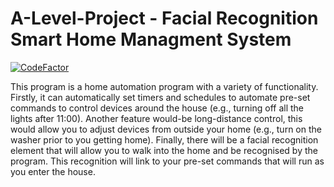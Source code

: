 # A-Level-Project - Facial Recognition Smart Home Managment System
[![CodeFactor](https://www.codefactor.io/repository/github/matthewkayne/a-level-project/badge?s=2b1b1748c79cc9f5128a1e21a6262eabe76a1508)](https://www.codefactor.io/repository/github/matthewkayne/a-level-project)

This program is a home automation program with a variety of functionality. Firstly, it can automatically set timers and schedules to automate pre-set commands to control devices around the house (e.g., turning off all the lights after 11:00). Another feature would-be long-distance control, this would allow you to adjust devices from outside your home (e.g., turn on the washer prior to you getting home). Finally, there will be a facial recognition element that will allow you to walk into the home and be recognised by the program. This recognition will link to your pre-set commands that will run as you enter the house.

